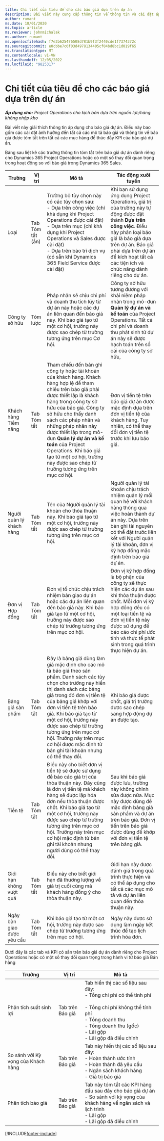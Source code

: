 ```yaml
---
title: Chi tiết của tiêu đề cho các báo giá dựa trên dự án
description: Bài viết này cung cấp thông tin về thông tin và cài đặt áp dụng và tác động đến báo giá dự án.
author: rumant
ms.date: 10/01/2020
ms.topic: article
ms.reviewer: johnmichalak
ms.author: rumant
ms.openlocfilehash: f7e2b625476508d781b9f3f2440cde1f7374372c
ms.sourcegitcommit: e0cbbe7c6f03d4978134405cf04bd8bc1d019f65
ms.translationtype: MT
ms.contentlocale: vi-VN
ms.lasthandoff: 12/05/2022
ms.locfileid: "9825317"
---
```

# <a name="header-details-for-project-based-quotes"></a>Chi tiết của tiêu đề cho các báo giá dựa trên dự án

_**Áp dụng cho:** Project Operations cho kịch bản dựa trên nguồn lực/hàng không nhập kho_


Bài viết này giải thích thông tin áp dụng cho báo giá dự án. Điều này bao gồm các cài đặt ảnh hưởng đến tất cả các mô tả báo giá và thông tin về báo giá được tóm tắt trên tất cả các mục hàng để thúc đẩy KPI của báo giá dự án.

Bảng sau liệt kê các trường thông tin tóm tắt trên báo giá dự án dành riêng cho Dynamics 365 Project Operations hoặc có một số thay đổi quan trọng trong hoạt động so với báo giá trong Dynamics 365 Sales.

| **Trường** | **Vị trí** | **Mô tả** | **Tác động xuôi tuyến** |
| --- | --- | --- | --- |
| Loại | Tab Tóm tắt (ẩn) | Trường bộ tùy chọn này có các tùy chọn sau:</br>- Dựa trên công việc (chỉ khả dụng khi Project Operations được cài đặt)</br>- Dựa trên mục (chỉ khả dụng khi Project Operations và Sales được cài đặt)</br>- Dựa trên bảo trì dịch vụ (có sẵn khi Dynamics 365 Field Service được cài đặt) | Khi bạn sử dụng ứng dụng Project Operations, giá trị của trường này tự động được đặt thành **Dựa trên công việc**. Điều này phân loại báo giá là báo giá dựa trên dự án. Báo giá phải dựa trên dự án để kích hoạt tất cả các tiện ích và chức năng dành riêng cho dự án. |
| Công ty sở hữu | Tóm lược | Pháp nhân sẽ chịu chi phí và doanh thu tích lũy từ dự án này hoặc các dự án liên quan đến báo giá này. Khi báo giá tạo từ một cơ hội, trường này được sao chép từ trường tương ứng trên mục Cơ hội. | Công ty sở hữu tương đương với khái niệm pháp nhân trong mô-đun **Quản lý dự án và kế toán** của Project Operations. Tất cả chi phí và doanh thu phát sinh từ dự án này sẽ được hạch toán trên sổ cái của công ty sở hữu, |
| Khách hàng Tiềm năng | Tab Tóm tắt | Tham chiếu đến bản ghi công ty hoặc tài khoản của khách hàng. Khách hàng hợp lệ để tham chiếu trên báo giá phải được thiết lập là khách hàng trong công ty sở hữu của báo giá. Công ty sở hữu cho thấy danh sách các pháp nhân và những pháp nhân này được thiết lập trong mô-đun **Quản lý dự án và kế toán** của Project Operations. Khi báo giá tạo từ một cơ hội, trường này được sao chép từ trường tương ứng trên mục cơ hội. | Đơn vị tiền tệ trên báo giá dự án được mặc định dựa trên đơn vị tiền tệ của khách hàng. Tuy nhiên, có thể thay đổi đơn vị tiền tệ trước khi lưu báo giá. |
| Người quản lý khách hàng | Tab Tóm tắt | Tên của Người quản lý tài khoản cho thỏa thuận này. Khi báo giá tạo từ một cơ hội, trường này được sao chép từ trường tương ứng trên mục cơ hội. | Người quản lý tài khoản chịu trách nhiệm quản lý mối quan hệ với khách hàng thông qua việc hoàn thành dự án này. Dựa trên bản ghi tài nguyên có thể đặt trước liên kết với Người quản lý tài khoản, đơn vị ký hợp đồng mặc định trên báo giá dự án.|
| Đơn vị Hợp đồng | Tab Tóm tắt | Đơn vị tổ chức chịu trách nhiệm bàn giao dự án hoặc các dự án liên quan đến báo giá này. Khi báo giá tạo từ một cơ hội, trường này được sao chép từ trường tương ứng trên mục cơ hội. | Đơn vị ký hợp đồng là bộ phận của công ty sẽ thực hiện các dự án sau khi thỏa thuận được chốt. Mỗi đơn vị ký hợp đồng đều có một loại tiền tệ và đơn vị tiền tệ này được sử dụng để báo cáo chi phí ước tính và thực tế phát sinh trong quá trình thực hiện dự án. |
| Bảng giá sản phẩm | Tab Tóm tắt | Đây là bảng giá dùng làm giá mặc định cho các mô tả báo giá theo sản phẩm. Danh sách các tùy chọn cho trường này hiển thị danh sách các bảng giá trong đó đơn vị tiền tệ của bảng giá khớp với đơn vị tiền tệ trên báo giá. Khi báo giá tạo từ một cơ hội, trường này được sao chép từ trường tương ứng trên mục cơ hội. Trường này trên mục cơ hội được mặc định từ bản ghi tài khoản nhưng có thể thay đổi. | Khi báo giá được chốt, giá trị trường được sao chép sang hợp động dự án được tạo. |
| Tiền tệ | Tab Tóm tắt | Điều này cho biết đơn vị tiền tệ sẽ được sử dụng để báo cáo giá trị của thỏa thuận này. Đây cũng là đơn vị tiền tệ mà khách hàng sẽ được lập hóa đơn nếu thỏa thuận được chốt. Khi báo giá tạo từ một cơ hội, trường này được sao chép từ trường tương ứng trên mục cơ hội. Trường này trên mục cơ hội mặc định từ bản ghi tài khoản nhưng người dùng có thể thay đổi.  | Sau khi báo giá được lưu, trường này không chỉnh sửa được nữa. Mục này được dùng để mặc định bảng giá sản phẩm và dự án trên báo giá. Đơn vị tiền trên báo giá được dùng để khớp với đơn vị tiền tệ trên bảng giá. |
| Giới hạn không vượt quá | Tab Tóm tắt | Điều này cho biết giới hạn đã thương lượng về giá trị cuối cùng mà khách hàng đồng ý cho thỏa thuận này. | Giới hạn này được đánh giá trong quá trình thực hiện và có thể áp dụng cho tất cả các mục mô tả và dự án liên quan đến thỏa thuận này. |
| Ngày bàn giao được yêu cầu | Tab Tóm tắt | Khi báo giá tạo từ một cơ hội, trường này được sao chép từ trường tương ứng trên mục cơ hội. | Ngày này được sử dụng làm ngày kết thúc để tạo lịch trình hóa đơn. |

Dưới đây là các tab và KPI có sẵn trên báo giá dự án dành riêng cho Project Operations hoặc có một số thay đổi quan trọng trong hành vi từ báo giá Bán hàng:

| **Trường** | **Vị trí** | **Mô tả** |
| --- | --- | --- |
| Phân tích suất sinh lợi | Tab trên Báo giá | Tab hiển thị các số liệu sau đây:</br>- Tổng chi phí có thể tính phí</br></br>- Tổng chi phí không thể tính phí</br>- Tổng doanh thu</br>- Tổng doanh thu (gốc)</br>- Lãi gộp</br>- Lãi gộp đã điều chỉnh|
| So sánh với Kỳ vọng của Khách hàng | Tab trên Báo giá | Tab này hiển thị các số liệu sau đây:</br>- Hoàn thành ước tính</br>- Hoàn thành đã yêu cầu</br>- Ngân sách khách hàng</br>- Giá trị báo giá |
| Phân tích báo giá | Tab trên Báo giá | Tab này tóm tắt các KPI hàng đầu sau đây cho báo giá dự án</br>- So sánh với kỳ vọng của khách hàng về ngân sách và lịch trình</br>- Lãi gộp</br>- Lãi gộp đã điều chỉnh |


[!INCLUDE[footer-include](../includes/footer-banner.md)]
